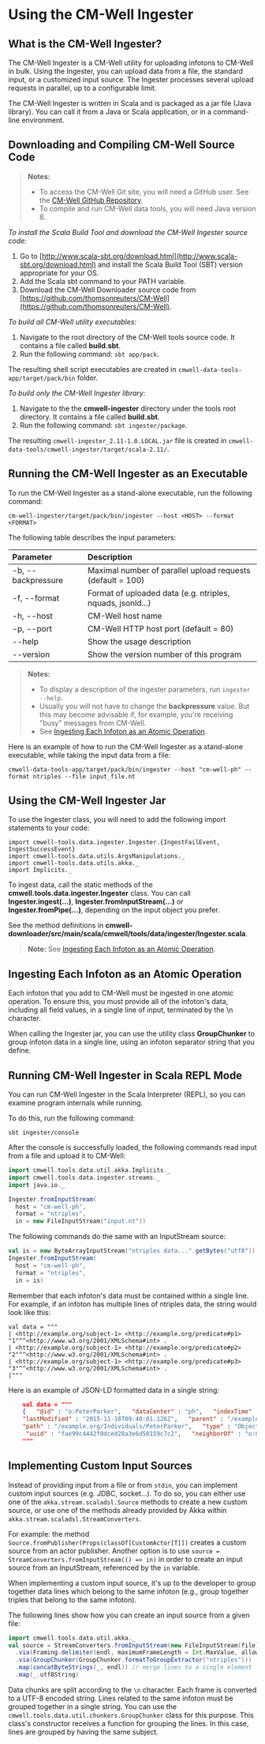 # Using the CM-Well Ingester #

## What is the CM-Well Ingester? ##

The CM-Well Ingester is a CM-Well utility for uploading infotons to CM-Well in bulk. Using the Ingester, you can upload data from a file, the standard input, or a customized input source. The Ingester processes several upload requests in parallel, up to a configurable limit.

The CM-Well Ingester is written in Scala and is packaged as a jar file (Java library). You can call it from a Java or Scala application, or in a command-line environment.

## Downloading and Compiling CM-Well Source Code ##

> **Notes:** 
> * To access the CM-Well Git site, you will need a GitHub user. See the [CM-Well GitHub Repository](https://github.com/thomsonreuters/CM-Well).
> * To compile and run CM-Well data tools, you will need Java version 8.

*To install the Scala Build Tool and download the CM-Well Ingester source code:*

1. Go to [http://www.scala-sbt.org/download.html](http://www.scala-sbt.org/download.html) and install the Scala Build Tool (SBT) version appropriate for your OS.
2. Add the Scala sbt command to your PATH variable.
3. Download the CM-Well Downloader source code from [https://github.com/thomsonreuters/CM-Well](https://github.com/thomsonreuters/CM-Well).

*To build all CM-Well utility executables:*

1. Navigate to the root directory of the CM-Well tools source code. It contains a file called **build.sbt**.
2. Run the following command: ```sbt app/pack```.

The resulting shell script executables are created in ```cmwell-data-tools-app/target/pack/bin``` folder.

*To build only the CM-Well Ingester library:*

1. Navigate to the the **cmwell-ingester** directory under the tools root directory. It contains a file called **build.sbt**.
2. Run the following command: ```sbt ingester/package```. 

The resulting `cmwell-ingester_2.11-1.0.LOCAL.jar` file is created in `cmwell-data-tools/cmwell-ingester/target/scala-2.11/`.

## Running the CM-Well Ingester as an Executable ##

To run the CM-Well Ingester as a stand-alone executable, run the following command:
```
cm-well-ingester/target/pack/bin/ingester --host <HOST> --format <FORMAT>
```
The following table describes the input parameters:

Parameter | Description
:---------|:-------------
-b, --backpressure  <arg> | Maximal number of parallel upload requests (default = 100)                            
-f, --format  <arg> | Format of uploaded data (e.g. ntriples, nquads, jsonld...)
-h, --host  <arg> | CM-Well host name
-p, --port  <arg> | CM-Well HTTP host port (default = 80)
--help  | Show the usage description
--version  | Show the version number of this program

>**Notes:**
>* To display a description of the ingester parameters, run `ingester --help`. 
>* Usually you will not have to change the **backpressure** value. But this may become advisable if, for example, you're receiving "busy" messages from CM-Well.
>* See [Ingesting Each Infoton as an Atomic Operation](#hdrAtomic).

Here is an example of how to run the CM-Well Ingester as a stand-alone executable, while taking the input data from a file:
```
cmwell-data-tools-app/target/pack/bin/ingester --host "cm-well-ph" --format ntriples --file input_file.nt
```

## Using the CM-Well Ingester Jar ##

To use the Ingester class, you will need to add the following import statements to your code:

    import cmwell-tools.data.ingester.Ingester.{IngestFailEvent, IngestSuccessEvent}
    import cmwell-tools.data.utils.ArgsManipulations._
    import cmwell-tools.data.utils.akka._
    import Implicits._

To ingest data, call the static methods of the **cmwell.tools.data.ingester.Ingester** class. You can call  **Ingester.ingest(...)**, **Ingester.fromInputStream(...)** or **Ingester.fromPipe(...)**, depending on the input object you prefer. 

See the method definitions in **cmwell-downloader/src/main/scala/cmwell/tools/data/ingester/Ingester.scala**.

>**Note:** See [Ingesting Each Infoton as an Atomic Operation](#hdrAtomic).

<a name="hdrAtomic"></a>
## Ingesting Each Infoton as an Atomic Operation ##

Each infoton that you add to CM-Well must be ingested in one atomic operation.
To ensure this, you must provide all of the infoton's data, including all field values, in a single line of input, terminated by the \n character.

When calling the Ingester jar, you can use the utility class **GroupChunker** to group infoton data in a single line, using an infoton separator string that you define.

## Running CM-Well Ingester in Scala REPL Mode ##

You can run CM-Well Ingester in the Scala Interpreter (REPL), so you can examine program internals while running.

To do this, run the following command:
```
sbt ingester/console
```

After the console is successfully loaded, the following commands read input from a file and upload it to CM-Well:
```scala
import cmwell.tools.data.util.akka.Implicits._
import cmwell.tools.data.ingester.streams._
import java.io._

Ingester.fromInputStream(
  host = "cm-well-ph",
  format = "ntriples",
  in = new FileInputStream("input.nt"))
```

The following commands do the same with an InputStream source:
```scala
val is = new ByteArrayInputStream("ntriples data...".getBytes("utf8"))
Ingester.fromInputStream(
  host = "cm-well-ph",
  format = "ntriples",
  in = is)
```
Remember that each infoton's data must be contained within a single line. For example, if an infoton has multiple lines of ntriples data, the string would look like this:
```
val data = """
| <http://example.org/subject-1> <http://example.org/predicate#p1> "1"^^<http://www.w3.org/2001/XMLSchema#int> .
| <http://example.org/subject-1> <http://example.org/predicate#p2> "2"^^<http://www.w3.org/2001/XMLSchema#int> .
| <http://example.org/subject-1> <http://example.org/predicate#p3> "3"^^<http://www.w3.org/2001/XMLSchema#int> .
|"""
```
Here is an example of JSON-LD formatted data in a single string:
```JSON
    val data = """
    {   "@id" : "o:PeterParker",   "dataCenter" : "ph",   "indexTime" : "1447839602260",  
    "lastModified" : "2015-11-18T09:40:01.126Z",   "parent" : "/example.org/Individuals",  
    "path" : "/example.org/Individuals/PeterParker",   "type" : "ObjectInfoton",  
     "uuid" : "fae99c4442f0dced28a3e6d50159c7c2",   "neighborOf" : "o:ClarkKent" }
    """
```
## Implementing Custom Input Sources ##

Instead of providing input from a file or from `stdin`, you can implement custom input sources (e.g. JDBC, socket...). To do so, you can either use one of the `akka.stream.scaladsl.Source` methods to create a new custom source, or use one of the methods already provided by Akka within `akka.stream.scaladsl.StreamConverters`.

For example: the method `Source.fromPublisher(Props(classOf[CustomActor[T]])` creates a custom source from an actor publisher. Another option is to use `source = StreamConverters.fromInputStream(() => in)` in order to create an input source from an InputStream, referenced by the `in` variable.

When implementing a custom input source, it's up to the developer to group together data lines which belong to the same infoton (e.g., group together triples that belong to the same infoton).

The following lines show how you can create an input source from a given file:
```scala
import cmwell.tools.data.util.akka._
val source = StreamConverters.fromInputStream(new FileInputStream(file))
  .via(Framing.delimiter(endl, maximumFrameLength = Int.MaxValue, allowTruncation = true))
  .via(GroupChunker(GroupChunker.formatToGroupExtractor("ntriples")))
  .map(concatByteStrings(_, endl)) // merge lines to a single element
  .map(_.utf8String)
```
Data chunks are split according to the `\n` character. Each frame is converted to a UTF-8 encoded string. Lines related to the same infoton must be grouped together in a single string. You can use the `cmwell.tools.data.util.chunkers.GroupChunker` class for this purpose. This class's constructor receives a function for grouping the lines. In this case, lines are grouped by having the same subject.


